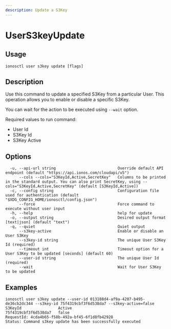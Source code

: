 ```yaml
---
description: Update a S3Key
---
```


# UserS3keyUpdate

## Usage

```text
ionosctl user s3key update [flags]
```

## Description

Use this command to update a specified S3Key from a particular User. This operation allows you to enable or disable a specific S3Key.

You can wait for the action to be executed using `--wait` option.

Required values to run command:

* User Id
* S3Key Id
* S3Key Active

## Options

```text
  -u, --api-url string                           Override default API endpoint (default "https://api.ionos.com/cloudapi/v5")
      --cols --cols="S3KeyId,Active,SecretKey"   Columns to be printed in the standard output. You can also print SecretKey, using --cols="S3KeyId,Active,SecretKey" (default [S3KeyId,Active])
  -c, --config string                            Configuration file used for authentication (default "$XDG_CONFIG_HOME/ionosctl/config.json")
      --force                                    Force command to execute without user input
  -h, --help                                     help for update
  -o, --output string                            Desired output format [text|json] (default "text")
  -q, --quiet                                    Quiet output
      --s3key-active                             Enable or disable an User S3Key
      --s3key-id string                          The unique User S3Key Id (required)
      --timeout int                              Timeout option for a User S3Key to be updated [seconds] (default 60)
      --user-id string                           The unique User Id (required)
      --wait                                     Wait for User S3Key to be updated
```

## Examples

```text
ionosctl user s3key update --user-id 013188d4-af9a-4207-b495-de36cb2dc344 --s3key-id 75f4319cbf3f6d538da7 --s3key-active=false
S3KeyId                Active
75f4319cbf3f6d538da7   false
RequestId: 4cda4b65-f58b-492a-bf45-6f1d8fb42928
Status: Command s3key update has been successfully executed
```

